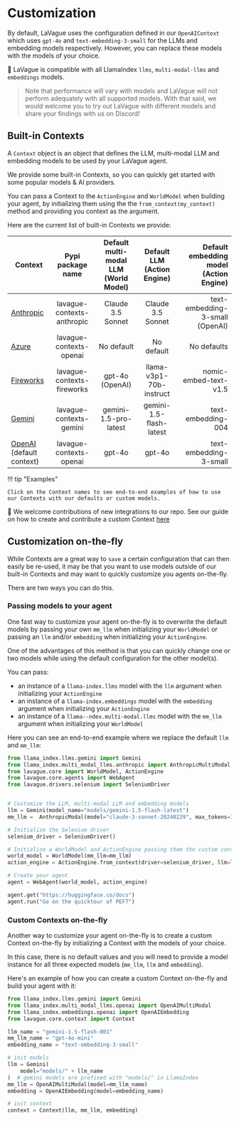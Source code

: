 # Customization

By default, LaVague uses the configuration defined in our `OpenAIContext` which uses `gpt-4o` and `text-embedding-3-small` for the LLMs and embedding models respectively. However, you can replace these models with the models of your choice.

🦙 LaVague is compatible with all LlamaIndex `llms`, `multi-modal-llms` and `embeddings` models.

> Note that performance will vary with models and LaVague will not perform adequately with all supported models. With that said, we would welcome you to try out LaVague with different models and share your findings with us on Discord!

## Built-in Contexts

A `Context` object is an object that defines the LLM, multi-modal LLM and embedding models to be used by your LaVague agent. 

We provide some built-in Contexts, so you can quickly get started with some popular models & AI providers.

You can pass a Context to the `ActionEngine` and `WorldModel` when building your agent, by initializing them using the the `from_context(my_context)` method and providing you context as the argument.

Here are the current list of built-in Contexts we provide:

| Context | Pypi package name | Default multi-modal LLM (World Model) | Default LLM (Action Engine) | Default embedding model (Action Engine) |
|----------------------|:-----------:|:-----------:|:------------:|------------:|
|  [Anthropic](../integrations/anthropic.md)   |  lavague-contexts-anthropic |  Claude 3.5 Sonnet    |    Claude 3.5 Sonnet      |    text-embedding-3-small (OpenAI)       |
|  [Azure](../integrations/azure.md)  | lavague-contexts-openai |  No default      |    No default      |   No defaults        |
|  [Fireworks](../integrations/fireworks.md)   | lavague-contexts-fireworks |   gpt-4o  (OpenAI)      |    llama-v3p1-70b-instruct      |   nomic-embed-text-v1.5        |
|  [Gemini](../integrations/gemini.md)   |  lavague-contexts-gemini |   gemini-1.5-pro-latest    |    gemini-1.5-flash-latest      |     text-embedding-004       |
|  [OpenAI](../integrations/openai.md) (default context)   | lavague-contexts-openai |    gpt-4o     |   gpt-4o       |     text-embedding-3-small      |

!!! tip "Examples"

    Click on the Context names to see end-to-end examples of how to use our Contexts with our defaults or custom models.

🤗 We welcome contributions of new integrations to our repo. See our guide on how to create and contribute a custom Context [here](../integrations/contribute.md)

## Customization on-the-fly

While Contexts are a great way to `save` a certain configuration that can then easily be re-used, it may be that you want to use models outside of our built-in Contexts and may want to quickly customize you agents on-the-fly.

There are two ways you can do this.

### Passing models to your agent

One fast way to customize your agent on-the-fly is to overwrite the default models by passing your own `mm_llm` when initializing your `WorldModel` or passing an `llm` and/or `embedding` when initializing your `ActionEngine`.

One of the advantages of this method is that you can quickly change one or two models while using the default configuration for the other model(s).

You can pass: 
- an instance of a `llama-index.llms` model with the `llm` argument when initializing your `ActionEngine`
- an instance of a `llama-index.embeddings` model with the `embedding` argument when initializing your `ActionEngine`
- an instance of a `llama--ndex.multi-modal.llms` model with the `mm_llm` argument when initializing your `WorldModel`

Here you can see an end-to-end example where we replace the default `llm` and `mm_llm`:

```python
from llama_index.llms.gemini import Gemini
from llama_index.multi_modal_llms.anthropic import AnthropicMultiModal
from lavague.core import WorldModel, ActionEngine
from lavague.core.agents import WebAgent
from lavague.drivers.selenium import SeleniumDriver


# Customize the LLM, multi-modal LLM and embedding models
llm = Gemini(model_name="models/gemini-1.5-flash-latest")
mm_llm =  AnthropicModal(model="claude-3-sonnet-20240229", max_tokens=3000)

# Initialize the Selenium driver
selenium_driver = SeleniumDriver()

# Initialize a WorldModel and ActionEngine passing them the custom context
world_model = WorldModel(mm_llm=mm_llm)
action_engine = ActionEngine.from_context(driver=selenium_driver, llm=llm)

# Create your agent
agent = WebAgent(world_model, action_engine)

agent.get("https://huggingface.co/docs")
agent.run("Go on the quicktour of PEFT")
```

### Custom Contexts on-the-fly

Another way to customize your agent on-the-fly is to create a custom Context on-the-fly by initializing a Context with the models of your choice.

In this case, there is no default values and you will need to provide a model instance for all three expected models (`mm_llm`, `llm` and `embedding`).

Here's an example of how you can create a custom Context on-the-fly and build your agent with it:

```python
from llama_index.llms.gemini import Gemini
from llama_index.multi_modal_llms.openai import OpenAIMultiModal
from llama_index.embeddings.openai import OpenAIEmbedding
from lavague.core.context import Context

llm_name = "gemini-1.5-flash-001"
mm_llm_name = "gpt-4o-mini"
embedding_name = "text-embedding-3-small"

# init models
llm = Gemini(
    model="models/" + llm_name
)  # gemini models are prefixed with "models/" in LlamaIndex
mm_llm = OpenAIMultiModal(model=mm_llm_name)
embedding = OpenAIEmbedding(model=embedding_name)

# init context
context = Context(llm, mm_llm, embedding)
```
